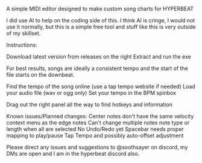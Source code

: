 A simple MIDI editor designed to make custom song charts for HYPERBEAT

I did use AI to help on the coding side of this. I think AI is cringe, I would not use it normally, but this is a simple free tool and stuff like this is very outside of my skillset.

Instructions:

Download latest version from releases on the right
Extract and run the exe

For best results, songs are ideally a consistent tempo and the start of the file starts on the downbeat.

Find the tempo of the song online (use a tap tempo website if needed) 
Load your audio file (wav or ogg only)
Set your tempo in the BPM spinbox

Drag out the right panel all the way to find hotkeys and information


Known issues/Planned changes:
Center notes don't have the same velocity context menu as the edge notes
Can't change multiple notes note type or length when all are selected
No Undo/Redo yet
Spacebar needs proper mapping to play/pause
Tap Tempo and possibly auto-offset adjustment


Please direct any issues and suggestions to @soothsayer on discord, my DMs are open and I am in the hyperbeat discord also.
